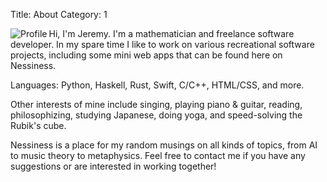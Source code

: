 Title: About
Category: 1

<img class="profile-pic" alt="Profile" src="{static}/images/profile.jpg" align="left"></img>

Hi, I'm Jeremy. I'm a mathematician and freelance software developer. In my spare time I like to work on various recreational software projects, including some mini web apps that can be found here on Nessiness.

Languages: Python, Haskell, Rust, Swift, C/C++, HTML/CSS, and more.

Other interests of mine include singing, playing piano & guitar, reading, philosophizing, studying Japanese, doing yoga, and speed-solving the Rubik's cube.

Nessiness is a place for my random musings on all kinds of topics, from AI to music theory to metaphysics. Feel free to contact me if you have any suggestions or are interested in working together!
